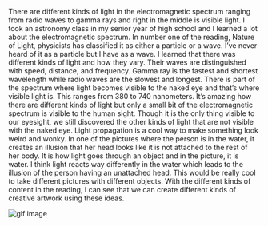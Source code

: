 There are different kinds of light in the electromagnetic spectrum ranging from radio waves to gamma rays and right in the middle is visible light. I took an astronomy class in my senior year of high school and I learned a lot about the electromagnetic spectrum. In number one of the reading, Nature of Light, physicists has classified it as either a particle or a wave. I’ve never heard of it as a particle but I have as a wave. I learned that there was different kinds of light and how they vary. Their waves are distinguished with speed, distance, and frequency. Gamma ray is the fastest and shortest wavelength while radio waves are the slowest and longest. There is part of the spectrum where light becomes visible to the naked eye and that’s where visible light is. This ranges from 380 to 740 nanometers. It’s amazing how there are different kinds of light but only a small bit of the electromagnetic spectrum is visible to the human sight. Though it is the only thing visible to our eyesight, we still discovered the other kinds of light that are not visible with the naked eye.
Light propagation is a cool way to make something look weird and wonky. In one of the pictures where the person is in the water, it creates an illusion that her head looks like it is not attached to the rest of her body. It is how light goes through an object and in the picture, it is water. I think light reacts way differently in the water which leads to the illusion of the person having an unattached head. This would be really cool to take different pictures with different objects. With the different kinds of content in the reading, I can see that we can create different kinds of creative artwork using these ideas.



![gif image](https://media.giphy.com/media/xT8qBgf4STo1TZBOda/giphy.gif)
